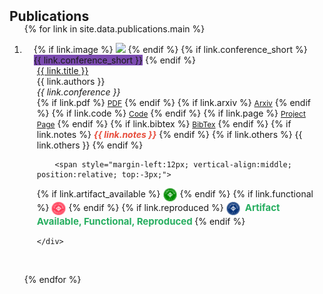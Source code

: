 <h2 id="publications" style="margin: 2px 0px -15px;">Publications</h2>

<div class="publications">
<ol class="bibliography">

{% for link in site.data.publications.main %}

<li>

<div class="pub-row">


  <div class="col-sm-3 abbr" style="position: relative;padding-right: 15px;padding-left: 15px;">
    {% if link.image %} 
     <img src="{{ link.image }}" class="teaser img-fluid z-depth-1" style="width=100;height=40%">
    {% endif %}
    {% if link.conference_short %} 
    <abbr class="badge" style="background-color: #7b4bb0">{{ link.conference_short }}</abbr>
    {% endif %}
  </div>

  <div class="col-sm-9" style="position: relative;padding-right: 10px;padding-left: 20px;">
      <div class="title"><a href="{{ link.pdf }}">{{ link.title }}</a></div>
      <div class="author">{{ link.authors }}</div>
      <div class="periodical"><em>{{ link.conference }}</em>
      </div>
    <div class="links">
      {% if link.pdf %} 
      <a href="{{ link.pdf }}" class="btn btn-sm z-depth-0" role="button" target="_blank" style="font-size:12px;">PDF</a>
      {% endif %}
      {% if link.arxiv %} 
      <a href="{{ link.arxiv }}" class="btn btn-sm z-depth-0" role="button" target="_blank" style="font-size:12px;">Arxiv</a>
      {% endif %}
      {% if link.code %} 
      <a href="{{ link.code }}" class="btn btn-sm z-depth-0" role="button" target="_blank" style="font-size:12px;">Code</a>
      {% endif %}
      {% if link.page %} 
      <a href="{{ link.page }}" class="btn btn-sm z-depth-0" role="button" target="_blank" style="font-size:12px;">Project Page</a>
      {% endif %}
      {% if link.bibtex %} 
      <a href="{{ link.bibtex }}" class="btn btn-sm z-depth-0" role="button" target="_blank" style="font-size:12px;">BibTex</a>
      {% endif %}
      {% if link.notes %} 
      <strong> <i style="color:#e74d3c">{{ link.notes }}</i></strong>
      {% endif %}
      {% if link.others %} 
      {{ link.others }}
      {% endif %}

        <span style="margin-left:12px; vertical-align:middle; position:relative; top:-3px;">
  {% if link.artifact_available %}
    <img src="./assets/img/artifacts_available.png" alt="Artifact Available" title="Artifact Available"
         style="height:22px; margin-right:1px; vertical-align:middle;">
  {% endif %}
  {% if link.functional %}
    <img src="./assets/img/artifacts_evaluated_functional_v1_1.png" alt="Artifact Functional" title="Functional"
         style="height:22px; margin-right:1px; vertical-align:middle;">
  {% endif %}
  {% if link.reproduced %}
    <img src="./assets/img/results_reproduced_v1_1.png" alt="Artifact Reproduced" title="Reproduced"
         style="height:22px; vertical-align:middle;">
    <span style="color:#27ae60; font-size:15px; font-weight:bold; margin-left:4px;">
      Artifact Available, Functional, Reproduced
    </span>
  {% endif %}
</span>
  
      
    </div>
  </div>
</div>
</li>

<br>

{% endfor %}

</ol>
</div>

